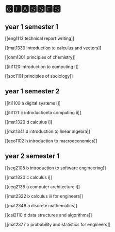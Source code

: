 # 🅲🅻🅰🆂🆂🅴🆂

## year 1 semester 1

[[eng1112 technical report writing]]

[[mat1339 introduction to calculus and vectors]]

[[chm1301 principles of chemistry]]

[[iti1120 introduction to computing i]]

[[soc1101 principles of sociology]]

## year 1 semester 2

[[iti1100 a digital systems i]]

[[iti1121 c introductionto computing ii]]

[[mat1320 d calculus i]]

[[mat1341 d introduction to linear algebra]]

[[eco1102 h introduction to macroeconomics]]

## year 2 semester 1

[[seg2105 b introduction to software engineering]]

[[mat1320 c calculus i]]

[[ceg2136 a computer architecture i]]

[[mat2322 b calculus iii for engineers]]

[[mat2348 a discrete mathematics]]

[[csi2110 d data structures and algorithms]]

[[mat2377 x probability and statistics for engineers]]
